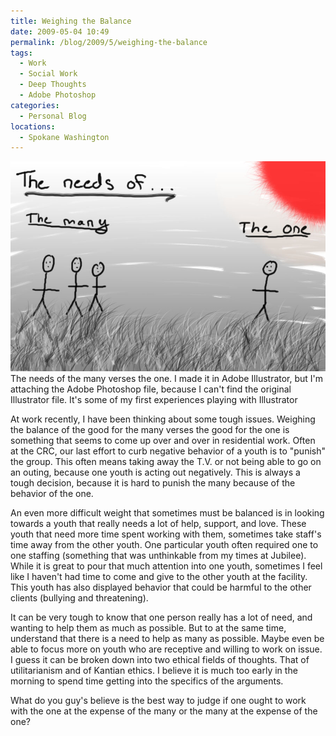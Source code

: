 ```yaml
---
title: Weighing the Balance
date: 2009-05-04 10:49
permalink: /blog/2009/5/weighing-the-balance
tags:
  - Work
  - Social Work
  - Deep Thoughts
  - Adobe Photoshop
categories:
  - Personal Blog
locations: 
  - Spokane Washington
---
```



![ The needs of the many verses the one. I made it in Adobe Illustrator, but I'm attaching the Adobe Photoshop file, because I can't find the original Illustrator file. It's some of my first experiences playing with Illustrator][1] The needs of the many verses the one. I made it in Adobe Illustrator, but I'm attaching the Adobe Photoshop file, because I can't find the original Illustrator file. It's some of my first experiences playing with Illustrator

   [1]: /assets/media/the-needs-of-the-many-vs-the-one.jpg

At work recently, I have been thinking about some tough issues. Weighing the balance of the good for the many verses the good for the one is something that seems to come up over and over in residential work. Often at the CRC, our last effort to curb negative behavior of a youth is to "punish" the group. This often means taking away the T.V. or not being able to go on an outing, because one youth is acting out negatively. This is always a tough decision, because it is hard to punish the many because of the behavior of the one.

An even more difficult weight that sometimes must be balanced is in looking towards a youth that really needs a lot of help, support, and love. These youth that need more time spent working with them, sometimes take staff's time away from the other youth. One particular youth often required one to one staffing (something that was unthinkable from my times at Jubilee). While it is great to pour that much attention into one youth, sometimes I feel like I haven't had time to come and give to the other youth at the facility. This youth has also displayed behavior that could be harmful to the other clients (bullying and threatening).

It can be very tough to know that one person really has a lot of need, and wanting to help them as much as possible. But to at the same time, understand that there is a need to help as many as possible. Maybe even be able to focus more on youth who are receptive and willing to work on issue. I guess it can be broken down into two ethical fields of thoughts. That of utilitarianism and of Kantian ethics. I believe it is much too early in the morning to spend time getting into the specifics of the arguments.

What do you guy's believe is the best way to judge if one ought to work with the one at the expense of the many or the many at the expense of the one?